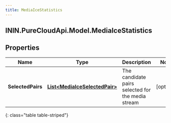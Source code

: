```yaml
---
title: MediaIceStatistics
---
```

## ININ.PureCloudApi.Model.MediaIceStatistics

## Properties

|Name | Type | Description | Notes|
|------------ | ------------- | ------------- | -------------|
| **SelectedPairs** | [**List&lt;MediaIceSelectedPair&gt;**](MediaIceSelectedPair.html) | The candidate pairs selected for the media stream | [optional] |
{: class="table table-striped"}


